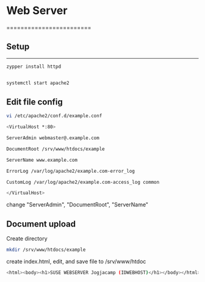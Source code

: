 # Web Server
========================

## Setup
-----
```bash
zypper install httpd


systemctl start apache2
```

## Edit file config

```bash
vi /etc/apache2/conf.d/example.conf
```
```bash
<VirtualHost *:80>

ServerAdmin webmaster@.example.com

DocumentRoot /srv/www/htdocs/example

ServerName www.example.com

ErrorLog /var/log/apache2/example.com-error_log

CustomLog /var/log/apache2/example.com-access_log common

</VirtualHost>

```
change "ServerAdmin", "DocumentRoot", "ServerName"

## Document upload
Create directory
```bash
mkdir /srv/www/htdocs/example
```
create index.html, edit, and save file to /srv/www/htdoc
```bash
<html><body><h1>SUSE WEBSERVER Jogjacamp (IDWEBHOST)</h1></body></html>
```

